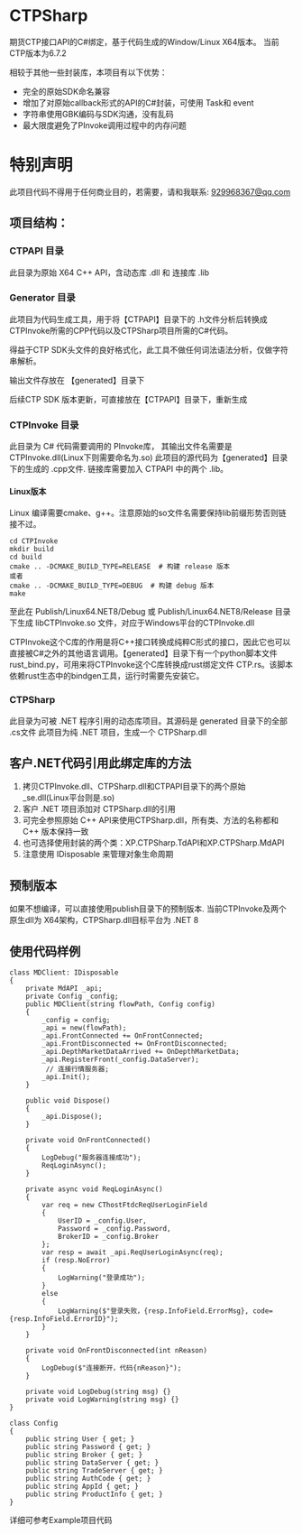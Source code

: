 # CTPSharp
期货CTP接口API的C#绑定，基于代码生成的Window/Linux X64版本。
当前CTP版本为6.7.2

相较于其他一些封装库，本项目有以下优势：
* 完全的原始SDK命名兼容
* 增加了对原始callback形式的API的C#封装，可使用 Task和 event
* 字符串使用GBK编码与SDK沟通，没有乱码
* 最大限度避免了PInvoke调用过程中的内存问题

# 特别声明
此项目代码不得用于任何商业目的，若需要，请和我联系: 929968367@qq.com

## 项目结构：

### CTPAPI 目录
此目录为原始 X64 C++ API，含动态库 .dll 和 连接库 .lib


### Generator 目录
此项目为代码生成工具，用于将【CTPAPI】目录下的 .h文件分析后转换成CTPInvoke所需的CPP代码以及CTPSharp项目所需的C#代码。

得益于CTP SDK头文件的良好格式化，此工具不做任何词法语法分析，仅做字符串解析。

输出文件存放在 【generated】目录下

后续CTP SDK 版本更新，可直接放在【CTPAPI】目录下，重新生成

### CTPInvoke 目录
此目录为 C# 代码需要调用的 PInvoke库， 其输出文件名需要是 CTPInvoke.dll(Linux下则需要命名为.so)
此项目的源代码为【generated】目录下的生成的 .cpp文件. 链接库需要加入 CTPAPI 中的两个 .lib。 
#### Linux版本
Linux 编译需要cmake、g++。注意原始的so文件名需要保持lib前缀形势否则链接不过。
```
cd CTPInvoke
mkdir build
cd build
cmake .. -DCMAKE_BUILD_TYPE=RELEASE  # 构建 release 版本
或者
cmake .. -DCMAKE_BUILD_TYPE=DEBUG  # 构建 debug 版本
make
```
至此在 Publish/Linux64.NET8/Debug 或 Publish/Linux64.NET8/Release 目录下生成 libCTPInvoke.so 文件，对应于Windows平台的CTPInvoke.dll

CTPInvoke这个C库的作用是将C++接口转换成纯粹C形式的接口，因此它也可以直接被C#之外的其他语言调用。【generated】目录下有一个python脚本文件rust_bind.py，可用来将CTPInvoke这个C库转换成rust绑定文件 CTP.rs。该脚本依赖rust生态中的bindgen工具，运行时需要先安装它。

### CTPSharp
此目录为可被 .NET 程序引用的动态库项目。其源码是 generated 目录下的全部 .cs文件
此项目为纯 .NET 项目，生成一个 CTPSharp.dll

## 客户.NET代码引用此绑定库的方法
1. 拷贝CTPInvoke.dll、CTPSharp.dll和CTPAPI目录下的两个原始 _se.dll(Linux平台则是.so)
2. 客户 .NET 项目添加对 CTPSharp.dll的引用
3. 可完全参照原始 C++ API来使用CTPSharp.dll，所有类、方法的名称都和 C++ 版本保持一致
4. 也可选择使用封装的两个类：XP.CTPSharp.TdAPI和XP.CTPSharp.MdAPI
5. 注意使用 IDisposable 来管理对象生命周期

## 预制版本
如果不想编译，可以直接使用publish目录下的预制版本.
当前CTPInvoke及两个原生dll为 X64架构，CTPSharp.dll目标平台为 .NET 8

## 使用代码样例
```
class MDClient: IDisposable
{
    private MdAPI _api;
    private Config _config;
    public MDClient(string flowPath, Config config)
    {
        _config = config;
        _api = new(flowPath);
        _api.FrontConnected += OnFrontConnected;
        _api.FrontDisconnected += OnFrontDisconnected;
        _api.DepthMarketDataArrived += OnDepthMarketData;
        _api.RegisterFront(_config.DataServer);
         // 连接行情服务器;
        _api.Init();
    }

    public void Dispose()
    {
        _api.Dispose();
    }

    private void OnFrontConnected()
    {
        LogDebug("服务器连接成功");
        ReqLoginAsync();
    }

    private async void ReqLoginAsync()
    {
        var req = new CThostFtdcReqUserLoginField
        {
            UserID = _config.User,
            Password = _config.Password,
            BrokerID = _config.Broker
        };
        var resp = await _api.ReqUserLoginAsync(req);
        if (resp.NoError)
        {
            LogWarning("登录成功");
        }
        else
        {
            LogWarning($"登录失败，{resp.InfoField.ErrorMsg}, code={resp.InfoField.ErrorID}");
        }
    }

    private void OnFrontDisconnected(int nReason)
    {
        LogDebug($"连接断开，代码{nReason}");
    }

    private void LogDebug(string msg) {}
    private void LogWarning(string msg) {}
}

class Config
{
    public string User { get; }
    public string Password { get; }
    public string Broker { get; }
    public string DataServer { get; }
    public string TradeServer { get; }
    public string AuthCode { get; }
    public string AppId { get; }
    public string ProductInfo { get; }
}
```
详细可参考Example项目代码
